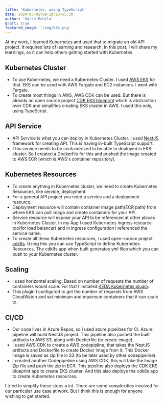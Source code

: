 ```yaml
---
title: 'Kubernetes, using TypeScript'
date: 2024-03-02T09:29:13+05:30
author: 'Harsh Rohila'
draft: true
featured_image: '/img/k8s.png'
---
```


At my work, I learned Kubernetes and used that to migrate an old API project. It required lots of learning and research. In this post, I will share my learnings, so it can help others getting started with Kubernetes.

## Kubernetes Cluster

- To use Kubernetes, we need a Kubernetes Cluster. I used [AWS EKS](https://aws.amazon.com/eks/) for that. EKS can be used with AWS Fargate and EC2 instances. I went with Fargate.
- To create most things in AWS, AWS CDK can be used. But there is already an open source project [CDK EKS blueprint](https://aws-quickstart.github.io/cdk-eks-blueprints/getting-started/) which is abstraction over CDK and simplifies creating EKS cluster in AWS. I used this only, using TypeScript.

## API Service

- API Service is what you can deploy in Kubernetes Cluster. I used [NestJS](https://nestjs.com/) framework for creating API. This is having in-built TypeScript support.
- This service needs to be containerized to be able to deployed in EKS cluster. So I created a Dockerfile for this and pushed the image created to AWS ECR (which is AWS's container repository).

## Kubernetes Resources

- To create anything in Kubernetes cluster, we need to create Kubernetes Resources, like service, deployment.
- For a general API project you need a service and a deployment resource.
- Deployment resource will contain container image path(ECR path) from where EKS can pull image and create containers for your API.
- Service resource will expose your API to be referenced at other places in Kubernetes Cluster. In my App I used Kubernetes Ingress resource too(for load balancer) and in ingress configuration I referenced the service name.
- To create all these Kubernetes resources, I used open-source project [cdk8s](https://cdk8s.io/). Using this you can use TypeScript to define Kubernetes Resources. The cdk8s app when built generates yml files which you can push to your Kubernetes cluster.

## Scaling

- I used horizontal scaling. Based on number of requests the number of containers would scale. For that I installed [KEDA Kubernetes plugin](https://keda.sh/).
- This plugin I configured to get the number of requests from AWS CloudWatch and set minimum and maximum containers that it can scale to.

## CI/CD

- Our code lives in Azure Repos, so I used azure pipelines for CI. Azure pipeline will build NestJS project. This pipeline also pushed the built artifacts to AWS S3, along with Dockerfile (to create image).
- I used AWS CDK to create a AWS codepipline, that takes the NestJS artifacts and Dockerfile to create Docker Image from it. This Docker image is saved as zip file in S3 (to be later used by other codepipeline).
- I created another Codepipeline using AWS CDK, this will take the Image Zip file and push the zip in ECR. This pipeline also deploys the CDK EKS blueprint app to create EKS cluster. And this also deploys the cdk8s app to create Kubernetes resources.

I tried to simplify these steps a lot. There are some complexities involved for our particular use case at work. But I think this is enough for anyone wishing to get started.

